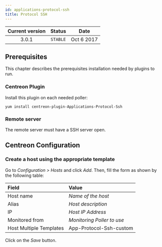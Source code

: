 ```yaml
---
id: applications-protocol-ssh
title: Protocol SSH
---
```


| Current version | Status | Date |
| :-: | :-: | :-: |
| 3.0.1 | `STABLE` | Oct  6 2017 |

## Prerequisites

This chapter describes the prerequisites installation needed by plugins to run.

### Centreon Plugin

Install this plugin on each needed poller:

``` shell
yum install centreon-plugin-Applications-Protocol-Ssh
```

### Remote server

The remote server must have a SSH server open.

## Centreon Configuration

### Create a host using the appropriate template

Go to *Configuration \> Hosts* and click *Add*. Then, fill the form as shown by the following table:

| Field                                | Value                      |
| :----------------------------------- | :------------------------- |
| Host name                            | *Name of the host*         |
| Alias                                | *Host description*         |
| IP                                   | *Host IP Address*          |
| Monitored from                       | *Monitoring Poller to use* |
| Host Multiple Templates              | App-Protocol-Ssh-custom    |

Click on the *Save* button.

